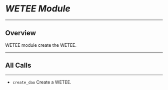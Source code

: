 # ***WETEE Module***
***
## Overview
WETEE  module create the WETEE.
***
## All Calls
***
* `create_dao` Create a WETEE.

